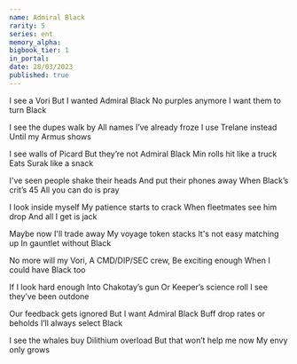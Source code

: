 ```yaml
---
name: Admiral Black
rarity: 5
series: ent
memory_alpha:
bigbook_tier: 1
in_portal:
date: 28/03/2023
published: true
---
```


I see a Vori
But I wanted Admiral Black
No purples anymore
I want them to turn Black

I see the dupes walk by
All names I’ve already froze
I use Trelane instead
Until my Armus shows

I see walls of Picard
But they’re not Admiral Black
Min rolls hit like a truck
Eats Surak like a snack

I've seen people shake their heads
And put their phones away
When Black’s crit’s 45
All you can do is pray

I look inside myself
My patience starts to crack
When fleetmates see him drop
And all I get is jack

Maybe now I'll trade away
My voyage token stacks
It's not easy matching up
In gauntlet without Black

No more will my Vori,
A CMD/DIP/SEC crew,
Be exciting enough
When I could have Black too

If I look hard enough
Into Chakotay’s gun
Or Keeper’s science roll
I see they’ve been outdone

Our feedback gets ignored
But I want Admiral Black
Buff drop rates or beholds
I’ll always select Black

I see the whales buy
Dilithium overload
But that won’t help me now
My envy only grows
